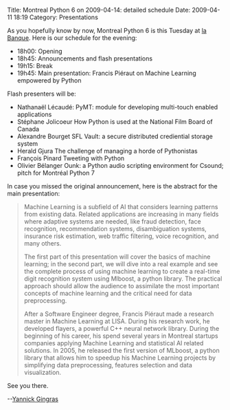 Title: Montreal Python 6 on 2009-04-14: detailed schedule
Date: 2009-04-11 18:19
Category: Presentations

As you hopefully know by now, Montreal Python 6 is this Tuesday at [la
Banque][]. Here is our schedule for the evening:

-   18h00: Opening
-   18h45: Announcements and flash presentations
-   19h15: Break
-   19h45: Main presentation: Francis Piéraut on Machine Learning
    empowered by Python

Flash presenters will be:

-   Nathanaël Lécaudé: PyMT: module for developing multi-touch enabled
    applications
-   Stéphane Jolicoeur How Python is used at the National Film Board of
    Canada
-   Alexandre Bourget SFL Vault: a secure distributed crediential
    storage system
-   Herald Gjura The challenge of managing a horde of Pythonistas
-   François Pinard Tweeting with Python
-   Olivier Bélanger Ounk: a Python audio scripting environment for
    Csound; pitch for Montréal Python 7

In case you missed the original announcement, here is the abstract for
the main presentation:

> Machine Learning is a subfield of AI that considers learning patterns
> from existing data. Related applications are increasing in many fields
> where adaptive systems are needed, like fraud detection, face
> recognition, recommendation systems, disambiguation systems, insurance
> risk estimation, web traffic filtering, voice recognition, and many
> others.
>
> </p>
> The first part of this presentation will cover the basics of machine
> learning; in the second part, we will dive into a real example and see
> the complete process of using machine learning to create a real-time
> digit recognition system using Mlboost, a python library. The
> practical approach should allow the audience to assimilate the most
> important concepts of machine learning and the critical need for data
> preprocessing.
>
> <p>
> After a Software Engineer degree, Francis Piéraut made a research
> master in Machine Learning at LISA. During his research work, he
> developed flayers, a powerful C++ neural network library. During the
> beginning of his career, his spend several years in Montreal startups
> companies applying Machine Learning and statistical AI related
> solutions. In 2005, he released the first version of MLboost, a python
> library that allows him to speedup his Machine Learning projects by
> simplifying data preprocessing, features selection and data
> visualization.

See you there.

--[Yannick Gingras][]

</p>

  [la Banque]: http://labanque.ca/
  [Yannick Gingras]: http://ygingras.net
